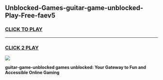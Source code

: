 
## Unblocked-Games-guitar-game-unblocked-Play-Free-faev5
<h3>
<a href="https://premium76.site?title=guitar-game-unblocked&ref=10A">CLICK TO PLAY</a></h3>
<hr>

<h3>
<a href="https://premium76.site?title=guitar-game-unblocked&ref=10A">CLICK 2 PLAY</a>
  
</h3>

<a href="https://premium76.site?title=guitar-game-unblocked&ref=10A"><img src="https://clearcache.store/games.png"></a>


**guitar-game-unblocked games unblocked: Your Gateway to Fun and Accessible Online Gaming**
